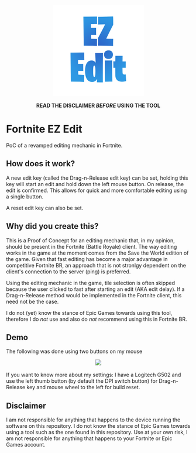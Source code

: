 <p align="center">
  <img src="https://github.com/dpvdberg/FortEZEdit/raw/master/Logo/EzEdit.png" width="250">
</p>

<p align="center">
  <b>
    READ THE DISCLAIMER <i>BEFORE</i> USING THE TOOL
  </b>
</p>

# Fortnite EZ Edit
PoC of a revamped editing mechanic in Fortnite.

## How does it work?
A new edit key (called the Drag-n-Release edit key) can be set, holding this key will start an edit and hold down the left mouse button.
On release, the edit is confirmed.
This allows for quick and more comfortable editing using a single button.

A reset edit key can also be set.

## Why did you create this?
This is a Proof of Concept for an editing mechanic that, in my opinion, should be present in the Fortnite (Battle Royale) client.
The way editing works in the game at the moment comes from the Save the World edition of the game.
Given that fast editing has become a major advantage in competitive Fortnite BR, an approach that is not stronlgy dependent on the client's connection to the server (ping) is preferred.

Using the editing mechanic in the game, tile selection is often skipped because the user clicked to fast after starting an edit (AKA edit delay).
If a Drag-n-Release method would be implemented in the Fortnite client, this need not be the case.

I do not (yet) know the stance of Epic Games towards using this tool, therefore I do _not_ use and also do _not_ recommend using this in Fortnite BR.

## Demo
The following was done using two buttons on my mouse
<p align="center">
  <a href="https://streamable.com/17llk">
    <img src="https://i.gyazo.com/f60329e1d89bc43fd5fb14594343d125.jpg" width="250">
  </a>
</p>

If you want to know more about my settings: I have a Logitech G502 and use the left thumb button (by default the DPI switch button) for Drag-n-Release key and mouse wheel to the left for build reset.

## Disclaimer
I am not responsible for anything that happens to the device running the software on this repository.
I do not know the stance of Epic Games towards using a tool such as the one found in this repository.
Use at your own risk, I am not responsible for anything that happens to your Fortnite or Epic Games account.
